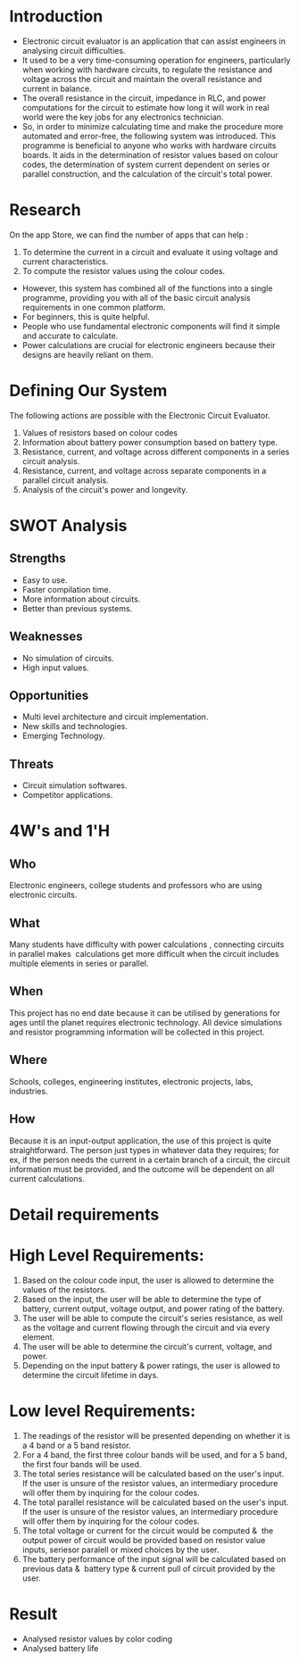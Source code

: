 # Introduction
* Electronic circuit evaluator is an application that can assist   engineers in analysing circuit difficulties.
* It used to be a very time-consuming operation for engineers, particularly when working with hardware circuits, to regulate the resistance and voltage across the circuit and maintain the overall resistance and current in balance.
* The overall resistance in the circuit, impedance in RLC, and power computations for the circuit to estimate how long it will work in real world were the key jobs for any electronics technician.
* So, in order to minimize calculating time and make the procedure more automated and error-free, the following system was introduced.
This programme is beneficial to anyone who works with hardware circuits boards. It aids in the determination of resistor values based on colour codes, the determination of system current dependent on series or parallel construction, and the calculation of the circuit's total power.

# Research
On the app Store, we can find the number of apps that can help :
1. To determine the current in a circuit and evaluate it using voltage and current characteristics.
2. To compute the resistor values using the colour codes.
* However, this system has combined all of the functions into a single programme, providing you with all of the basic circuit analysis requirements in one common platform.
* For beginners, this is quite helpful.
* People who use fundamental electronic components will find it simple and accurate to calculate.
* Power calculations are crucial for electronic engineers because their designs are heavily reliant on them.

# Defining Our System
The following actions are possible with the Electronic Circuit Evaluator.
1. Values of resistors based on colour codes
2. Information about battery power consumption based on battery type.
3. Resistance, current, and voltage across different components in a series circuit analysis.
4. Resistance, current, and voltage across separate components in a parallel circuit analysis.
5. Analysis of the circuit's power and longevity.

# SWOT Analysis
## Strengths
* Easy to use.
* Faster compilation time.
* More information about circuits.
* Better than previous systems. 
## Weaknesses
* No simulation of circuits.
* High input values.
## Opportunities
* Multi level architecture and circuit implementation.
* New skills and technologies.
* Emerging Technology.
## Threats
* Circuit simulation softwares.
* Competitor applications.

# 4W's and 1'H
## Who
 Electronic engineers, college students and professors who are using electronic circuits.
## What
 Many students have difficulty with power calculations , connecting circuits in parallel makes  calculations get more difficult when the circuit includes multiple elements in series or parallel.
## When
This project has no end date because it can be utilised by generations for ages until the planet requires electronic technology. All device simulations and resistor programming information will be collected in this project.
## Where
Schools, colleges, engineering institutes, electronic projects, labs, industries.
## How
Because it is an input-output application, the use of this project is quite straightforward. The person just types in whatever data they requires; for ex, if the person needs the current in a certain branch of a circuit, the circuit information must be provided, and the outcome will be dependent on all current calculations.

# Detail requirements

# High Level Requirements:

1. Based on the colour code input, the user is allowed to determine the values of the resistors.
2. Based on the input, the user will be able to determine the type of battery, current output, voltage output, and power rating of the battery.
3. The user will be able to compute the circuit's series resistance, as well as the voltage and current flowing through the circuit and via every element.
4. The user will be able to determine the circuit's current, voltage, and power.
5. Depending on the input battery & power ratings, the user is allowed to determine the circuit lifetime in days. 

# Low level Requirements:
1. The readings of the resistor will be presented depending on whether it is a 4 band or a 5 band resistor.
2. For a 4 band, the first three colour bands will be used, and for a 5 band, the first four bands will be used.
3. The total series resistance will be calculated based on the user's input. If the user is unsure of the resistor values, an intermediary procedure will offer them by inquiring for the colour codes.
4. The total parallel resistance will be calculated based on the user's input. If the user is unsure of the resistor values, an intermediary procedure will offer them by inquiring for the colour codes.
5. The total voltage or current for the circuit would be computed &  the output power of circuit would be provided based on resistor value inputs, seriesor paralell or mixed choices by the user.
6. The battery performance of the input signal will be calculated based on previous data &  battery type & current pull of circuit provided by the user.

# Result
* Analysed resistor values by color coding
* Analysed battery life 

